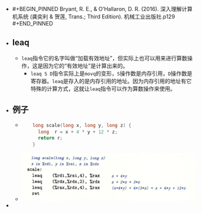 - #+BEGIN_PINNED
  Bryant, R. E., & O’Hallaron, D. R. (2016). 深入理解计算机系统 (龚奕利 & 贺莲, Trans.; Third Edition). 机械工业出版社.p129
  #+END_PINNED
- ## leaq
	- `leaq`指令它的名字叫做“加载有效地址”，但实际上也可以用来进行算数操作，这是因为它的“有效地址”是计算出来的。
		- `leaq S D`指令实际上是`movq`的变形，`S`操作数是内存引用，`D`操作数是寄存器。`leaq`是存入的是内存引用的地址。因为内存引用的地址有它特殊的计算方式，这就让`leaq`指令可以作为算数操作来使用。
- ## 例子
	- ``` C
	  	  long scale(long x, long y, long z) {
	  	    long  r = x + 4 * y + 12 * z;
	  	    return r;
	  	  }
	  ```
	- ![image.png](../assets/image_1666103550279_0.png)
-